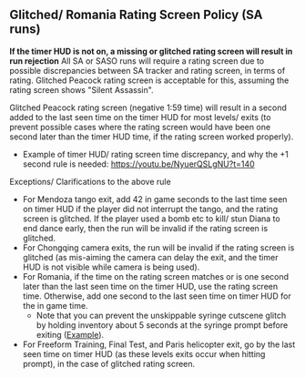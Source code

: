 ## Glitched/ Romania Rating Screen Policy (SA runs)

**If the timer HUD is not on, a missing or glitched rating screen will result in run rejection**
All SA or SASO runs will require a rating screen due to possible discrepancies between SA tracker and rating screen, in terms of rating. Glitched Peacock rating screen is acceptable for this, assuming the rating screen shows "Silent Assassin".

Glitched Peacock rating screen (negative 1:59 time) will result in a second added to the last seen time on the timer HUD for most levels/ exits (to prevent possible cases where the rating screen would have been one second later than the timer HUD time, if the rating screen worked properly).
* Example of timer HUD/ rating screen time discrepancy, and why the +1 second rule is needed: https://youtu.be/NyuerQSLgNU?t=140

Exceptions/ Clarifications to the above rule
- For Mendoza tango exit, add 42 in game seconds to the last time seen on timer HUD if the player did not interrupt the tango, and the rating screen is glitched. If the player used a bomb etc to kill/ stun Diana to end dance early, then the run will be invalid if the rating screen is glitched.
- For Chongqing camera exits, the run will be invalid if the rating screen is glitched (as mis-aiming the camera can delay the exit, and the timer HUD is not visible while camera is being used).
- For Romania, if the time on the rating screen matches or is one second later than the last seen time on the timer HUD, use the rating screen time. Otherwise, add one second to the last seen time on timer HUD for the in game time.
  - Note that you can prevent the unskippable syringe cutscene glitch by holding inventory about 5 seconds at the syringe prompt before exiting ([Example](https://youtu.be/qk6z9Pg_Lxg?t=183)).
- For Freeform Training, Final Test, and Paris helicopter exit, go by the last seen time on timer HUD (as these levels exits occur when hitting prompt), in the case of glitched rating screen.